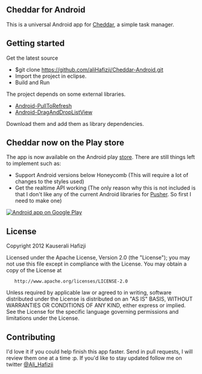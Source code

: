 ## Cheddar for Android

This is a universal Android app for [Cheddar](http://cheddarapp.com), a simple task manager.

## Getting started

Get the latest source 
  
  * $git clone https://github.com/aliHafizji/Cheddar-Android.git
  * Import the project in eclipse.
  * Build and Run

The project depends on some external libraries.

  * [Android-PullToRefresh](https://github.com/chrisbanes/Android-PullToRefresh)
  * [Android-DragAndDropListView](https://github.com/bauerca/drag-sort-listview)

Download them and add them as library dependencies.

## Cheddar now on the Play store

The app is now available on the Android play [store](https://play.google.com/store/apps/details?id=com.creativeperson.cheddar). There are still things left to implement such as:

  * Support Android versions below Honeycomb (This will require a lot of changes to the styles used)
  * Get the realtime API working (The only reason why this is not included is that I don't like any of the current Android libraries for [Pusher](http://pusher.com/docs/client_libraries#android-java). So first I need to make one)

<a href="http://play.google.com/store/apps/details?id=com.creativemedia.cheddar">
  <img alt="Android app on Google Play"
       src="http://developer.android.com/images/brand/en_generic_rgb_wo_45.png" />
</a>

## License

Copyright 2012 Kauserali Hafizji

   Licensed under the Apache License, Version 2.0 (the "License");
   you may not use this file except in compliance with the License.
   You may obtain a copy of the License at

       http://www.apache.org/licenses/LICENSE-2.0

   Unless required by applicable law or agreed to in writing, software
   distributed under the License is distributed on an "AS IS" BASIS,
   WITHOUT WARRANTIES OR CONDITIONS OF ANY KIND, either express or implied.
   See the License for the specific language governing permissions and
   limitations under the License.

## Contributing

I'd love it if you could help finish this app faster. Send in pull requests, I will review them one at a time :p. If you'd like to stay updated follow me on twitter [@Ali_Hafizji](https://twitter.com/Ali_hafizji)

